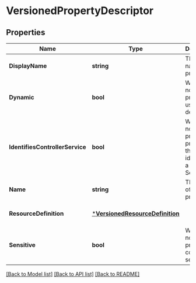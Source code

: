 # VersionedPropertyDescriptor

## Properties
Name | Type | Description | Notes
------------ | ------------- | ------------- | -------------
**DisplayName** | **string** | The display name of the property | [optional] [default to null]
**Dynamic** | **bool** | Whether or not the property is user-defined | [optional] [default to null]
**IdentifiesControllerService** | **bool** | Whether or not the property provides the identifier of a Controller Service | [optional] [default to null]
**Name** | **string** | The name of the property | [optional] [default to null]
**ResourceDefinition** | [***VersionedResourceDefinition**](VersionedResourceDefinition.md) |  | [optional] [default to null]
**Sensitive** | **bool** | Whether or not the property is considered sensitive | [optional] [default to null]

[[Back to Model list]](../README.md#documentation-for-models) [[Back to API list]](../README.md#documentation-for-api-endpoints) [[Back to README]](../README.md)

